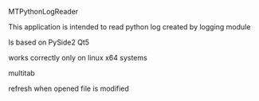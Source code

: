 MTPythonLogReader

This application is intended to read python log created by logging module

Is based on PySide2 Qt5

works correctly only on linux x64 systems

multitab

refresh when opened file is modified

